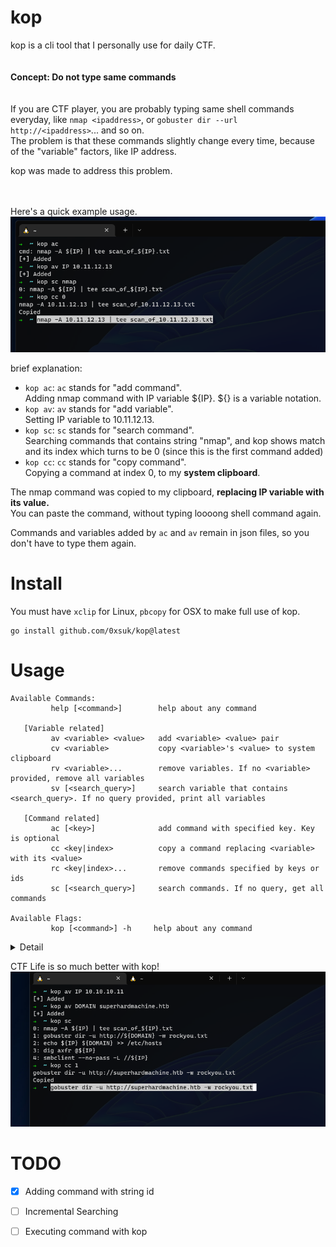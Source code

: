 # kop
kop is a cli tool that I personally use for daily CTF. 
<br/><br/><br/>
**Concept: Do not type same commands**
<br/><br/><br/>
If you are CTF player, you are probably typing same shell commands everyday, like `nmap <ipaddress>`, or `gobuster dir --url　http://<ipaddress>`... and so on.  
The problem is that these commands slightly change every time, because of the "variable" factors, like IP address.

kop was made to address this problem. 

<br/><br/>
Here's a quick example usage.  
![image](https://github.com/0xsuk/kop/blob/main/.github/example1.png)    
  
brief explanation:  
- `kop ac`: `ac` stands for "add command".   
Adding nmap command with IP variable ${IP}.  ${} is a variable notation.    
- `kop av`: `av` stands for "add variable".    
Setting IP variable to 10.11.12.13.
- `kop sc`: `sc` stands for "search command".   
Searching commands that contains string "nmap", and kop shows match and its index which turns to be 0 (since this is the first command added)
- `kop cc`: `cc` stands for "copy command".   
Copying a command at index 0, to my **system clipboard**.  

The nmap command was copied to my clipboard, **replacing IP variable with its value.**  
You can paste the command, without typing loooong shell command again.

Commands and variables added by `ac` and `av` remain in json files, so you don't have to type them again.  

# Install
You must have `xclip` for Linux, `pbcopy` for OSX to make full use of kop.  
```
go install github.com/0xsuk/kop@latest
```

# Usage

```
Available Commands:
         help [<command>]        help about any command

   [Variable related]
         av <variable> <value>   add <variable> <value> pair
         cv <variable>           copy <variable>'s <value> to system clipboard
         rv <variable>...        remove variables. If no <variable> provided, remove all variables
         sv [<search_query>]     search variable that contains <search_query>. If no query provided, print all variables

   [Command related]
         ac [<key>]              add command with specified key. Key is optional
         cc <key|index>          copy a command replacing <variable> with its <value>
         rc <key|index>...       remove commands specified by keys or ids
         sc [<search_query>]     search commands. If no query, get all commands

Available Flags:
         kop [<command>] -h     help about any command
```

<details>
<summary>Detail</summary>
  <li> &lt;key&gt;: Key is a string id that can be used as an argument to specify a command.  </li>
 <li> &lt;key|index&gt;: Key or Index. Index is an index of a command. All commands are assigned an index when added with `kop ac`, no matter &lt;key&gt; is provided or not. Check indexes of commands by `kop sc`.  
  </li>
</details>

CTF Life is so much better with kop!  
![image](https://github.com/0xsuk/kop/blob/main/.github/example2.png)  

# TODO
- [x] Adding command with string id
- [ ] Incremental Searching
- [ ] Executing command with kop


